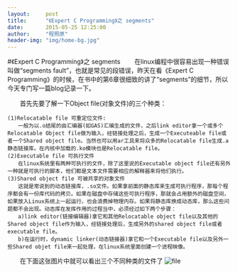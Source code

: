 ```yaml
---
layout:     post
title:      "《Expert C Programming》之 segments"
date:       2015-05-25 12:25:00
author:     "程照原"
header-img: "img/home-bg.jpg"
---
```

#《Expert C Programming》之 segments
　　在linux编程中很容易出现一种错误叫做“segments fault”，也就是常见的段错误，昨天在看《Expert C Programming》的时候，在书中的第6章很细致的讲了“segments”的细节，所以今天专门写一篇blog记录一下。

　　首先先要了解一下Object file(对象文件)的三个种类：

    (1)Relocatable file 可重定位文件:
    　　一般为以.o结尾的由汇编器(如GAS)汇编生成的文件，之后link editor拿一个或多个Relocatable Object file做为输入，经链接处理之后，生成一个Executeable file或者一个Shared object file。当然也可以用ar工具来将众多的Relocatable file生成.a静态链接库。在内核中加载的.ko模块也是Relocatable file。
    (2)Executable file 可执行文件
    　　在linux系统里有两种可执行的文件，除了这里说的Executable object file还有另外一种就是可执行的脚本，他们都是文本文件需要相应的解释器来将他们执行。
    (3)Shared object file 可被共享的对象文件
    　　这就是常说到的动态链接库，.so文件。如果拿前面的静态库来生成可执行程序，那每个程序都会有一份库代码的拷贝。如果在磁盘中存储这些可执行程序，那就会占用额外的磁盘空间，如果放入Linux系统上一起运行，也会浪费掉物理内存。如果将静态库换成动态库，那么这些问题都不会出现。动态库在发挥作用的过程当中，必须经过如下两个步骤：
    　　a)link editor(链接编辑器)拿它和其他Relocatable object file以及其他的Shared object file作为输入，经链接处理后，生成另外的shared object file或者executable file。
    　　b)在运行时，dynamic linker(动态链接器)拿它和一个Executable file以及另外一些Shared objet file来一起处理，在linux系统里面创建一个进程映像。
　　在下面这张图片中就可以看出三个不同种类的文件了
![file](/blog/img/file_property.jpg)


